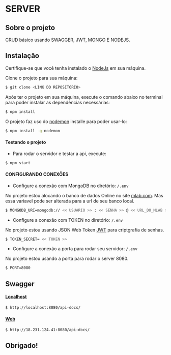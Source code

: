 SERVER
=====================
## Sobre o projeto

CRUD básico usando SWAGGER, JWT, MONGO E NODEJS.

## Instalação

Certifique-se que você tenha instalado o [NodeJs](https://nodejs.org/en/download/) em sua máquina.

Clone o projeto para sua máquina:
```bash
$ git clone <LINK DO REPOSITÓRIO>
```

Após ter o projeto em sua máquina, execute o comando abaixo no terminal para poder instalar as dependências necessárias:
```bash
$ npm install
```

O projeto faz uso do [nodemon](https://nodemon.io/) installe para poder usar-lo:
```bash
$ npm install -g nodemon
```

#### Testando o projeto

- Para rodar o servidor e testar a api, execute:
```bash
$ npm start
```

#### CONFIGURANDO CONEXÕES

- Configure a conexão com MongoDB no diretório: `/.env`

No projeto estou alocando o banco de dados Online no site [mlab.com](https://mlab.com/).
Mas essa variavel pode ser alterada para a url de seu banco local.

```bash
$ MONGODB_URI=mongodb:// << USUARIO >> : << SENHA >> @ << URL_DO_MLAB >>
```

- Configure a conexão com TOKEN no diretório: `/.env`

No projeto estou usando JSON Web Token [JWT](https://jwt.io/) para criptgrafia de senhas.

```bash
$ TOKEN_SECRET= << TOKEN >>
```

- Configure a conexão a porta para rodar seu servidor: `/.env`

No projeto estou usando a porta para rodar o server 8080.

```bash
$ PORT=8080
```

## Swagger


#### [Localhost](http://localhost:8080/api-docs/)

```bash
$ http://localhost:8080/api-docs/
```
#### [Web](http://18.231.124.41:8080/api-docs/)

```bash
$ http://18.231.124.41:8080/api-docs/
```

## Obrigado!